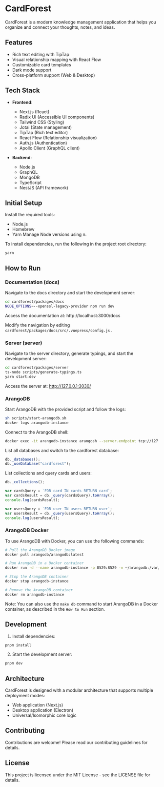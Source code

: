 # CardForest

CardForest is a modern knowledge management application that helps you organize and connect your thoughts, notes, and ideas.

## Features

- Rich text editing with TipTap
- Visual relationship mapping with React Flow
- Customizable card templates
- Dark mode support
- Cross-platform support (Web & Desktop)

## Tech Stack

- **Frontend**:
  - Next.js (React)
  - Radix UI (Accessible UI components)
  - Tailwind CSS (Styling)
  - Jotai (State management)
  - TipTap (Rich text editor)
  - React Flow (Relationship visualization)
  - Auth.js (Authentication)
  - Apollo Client (GraphQL client)

- **Backend**:
  - Node.js
  - GraphQL
  - MongoDB
  - TypeScript
  - NestJS (API framework)

## Initial Setup

Install the required tools:

- Node.js
- Homebrew
- Yarn
  Manage Node versions using n.

To install dependencies, run the following in the project root directory:

```bash
yarn
```

## How to Run

### Documentation (docs)

Navigate to the docs directory and start the development server:

```bash
cd cardforest/packages/docs
NODE_OPTIONS=--openssl-legacy-provider npm run dev
```

Access the documentation at: http://localhost:3000/docs

Modify the navigation by editing `cardforest/packages/docs/src/.vuepress/config.js` .

### Server (server)

Navigate to the server directory, generate typings, and start the development server:

```bash
cd cardforest/packages/server
ts-node scripts/generate-typings.ts
yarn start:dev
```

Access the server at: http://127.0.0.1:3030/

### ArangoDB

Start ArangoDB with the provided script and follow the logs:

```bash
sh scripts/start-arangodb.sh
docker logs arangodb-instance
```

Connect to the ArangoDB shell:

```bash
docker exec -it arangodb-instance arangosh --server.endpoint tcp://127.0.0.1:8529 --server.database _system
```

List all databases and switch to the cardforest database:

```javascript
db._databases();
db._useDatabase("cardforest");
```

List collections and query cards and users:

```javascript
db._collections();

var cardsQuery = `FOR card IN cards RETURN card`;
var cardsResult = db._query(cardsQuery).toArray();
console.log(cardsResult);

var usersQuery = `FOR user IN users RETURN user`;
var usersResult = db._query(usersQuery).toArray();
console.log(usersResult);
```

### ArangoDB Docker

To use ArangoDB with Docker, you can use the following commands:

```bash
# Pull the ArangoDB Docker image
docker pull arangodb/arangodb:latest

# Run ArangoDB in a Docker container
docker run -d --name arangodb-instance -p 8529:8529 -v ~/arangodb:/var/lib/arangodb arangodb/arangodb:latest

# Stop the ArangoDB container
docker stop arangodb-instance

# Remove the ArangoDB container
docker rm arangodb-instance
```

Note: You can also use the `make db` command to start ArangoDB in a Docker container, as described in the `How to Run` section.

## Development

1. Install dependencies:
```bash
pnpm install
```

2. Start the development server:
```bash
pnpm dev
```

## Architecture

CardForest is designed with a modular architecture that supports multiple deployment modes:
- Web application (Next.js)
- Desktop application (Electron)
- Universal/Isomorphic core logic

## Contributing

Contributions are welcome! Please read our contributing guidelines for details.

## License

This project is licensed under the MIT License - see the LICENSE file for details.
